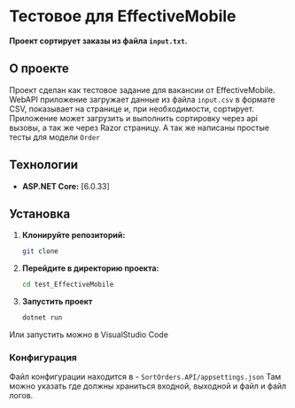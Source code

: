 # Тестовое для EffectiveMobile

**Проект сортирует заказы из файла `input.txt`.**

## О проекте

Проект сделан как тестовое задание для вакансии от EffectiveMobile. 
WebAPI приложение загружает данные из файла `input.csv` в формате CSV, показывает на странице и, при необходимости, сортирует. 
Приложение может загрузить и выполнить сортировку через api вызовы, а так же через Razor страницу.
А так же написаны простые тесты для модели `Order`

## Технологии

* **ASP.NET Core:** [6.0.33]

## Установка

1. **Клонируйте репозиторий:**
   ```bash
   git clone 
   ```
3. **Перейдите в директорию проекта:**
   ```bash
   cd test_EffectiveMobile
   ```
2. **Запустить проект**
   ```bash
   dotnet run
   ```
Или запустить можно в VisualStudio Code

### Конфигурация
Файл конфигурации находится в - `SortOrders.API/appsettings.json`
Там можно указать где должны храниться входной, выходной и файл и файл логов. 
